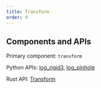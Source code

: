 ```yaml
---
title: Transform
order: 9
---
```

## Components and APIs
Primary component: `transform`

Python APIs: [log_rigid3](https://ref.rerun.io/docs/python/latest/common/transforms/#rerun.log_rigid3), [log_pinhole](https://ref.rerun.io/docs/python/latest/common/transforms/#rerun.log_pinhole)

Rust API: [Transform](https://docs.rs/rerun/latest/rerun/components/enum.Transform.html)
